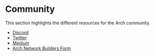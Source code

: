# Community

This section highlights the different resources for the Arch community.

- [Discord](https://www.discord.gg/Arch-Network)
- [Twitter](https://twitter.com/ArchNtwrk)
- [Medium](https://medium.com/arch-network)
- [Arch Network Builders Form]

[Arch Network Builders Form]: https://0chrcuqp28m.typeform.com/to/fTaRfve6?typeform-source=www.arch.network
